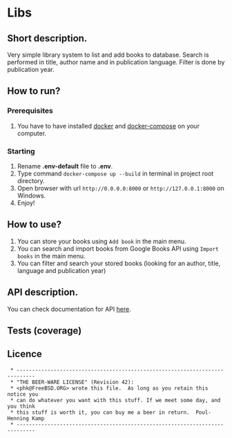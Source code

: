 # Libs
## Short description.

Very simple library system
to list and add books to database.
Search is performed in title, author name and in publication language.
Filter is done by publication year.

## How to run?

### Prerequisites
1. You have to have installed [docker](https://www.docker.com/)
   and [docker-compose](https://docs.docker.com/compose/install/) on your computer.

### Starting
1. Rename **.env-default** file to **.env**.
2. Type command `docker-compose up --build` in terminal in project root directory.
3. Open browser with url `http://0.0.0.0:8000` or `http://127.0.0.1:8000` on Windows.
4. Enjoy!

## How to use?
1. You can store your books using `Add book` in the main menu.
2. You can search and import books from Google Books API using `Import books` in the main menu.
3. You can filter and search your stored books (looking for an author, title, language and publication year)

## API description.
You can check documentation for API [here](https://libs-books.herokuapp.com/v1/swagger/).

## Tests (coverage)
<dl>

</dl>

## Licence
```text
 * ----------------------------------------------------------------------------
 * "THE BEER-WARE LICENSE" (Revision 42):
 * <phk@FreeBSD.ORG> wrote this file.  As long as you retain this notice you
 * can do whatever you want with this stuff. If we meet some day, and you think
 * this stuff is worth it, you can buy me a beer in return.  Poul-Henning Kamp
 * ----------------------------------------------------------------------------
 ```